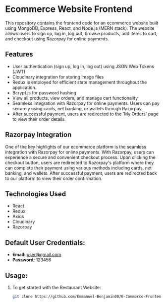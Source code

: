 # Ecommerce Website Frontend

This repository contains the frontend code for an ecommerce website built using MongoDB, Express, React, and Node.js (MERN stack). The website allows users to sign up, 
log in, log out, browse products, add items to cart, and checkout using Razorpay for online payments.

## Features

- User authentication (sign up, log in, log out) using JSON Web Tokens (JWT)
- Cloudinary integration for storing image files
- Redux is employed for efficient state management throughout the application.
- Bcrypt.js for password hashing
- View all products, view orders, and manage cart functionality
- Seamless integration with Razorpay for online payments. Users can pay securely using cards, net banking, or wallets through Razorpay.
- After successful payment, users are redirected to the 'My Orders' page to view their order details.

## Razorpay Integration
One of the key highlights of our ecommerce platform is the seamless integration with Razorpay for online payments. With Razorpay, users can experience a secure and
convenient checkout process. Upon clicking the checkout button, users are redirected to Razorpay's platform where they can complete their payment using various methods 
including cards, net banking, and wallets. After successful payment, users are redirected back to our platform to view their order confirmation.

  ## Technologies Used

- React
- Redux
- Axios
- Cloudinary
- Razorpay

## Default User Credentials:

  - **Email:** user@gmail.com
  - **Password:** 123456

    
## Usage:

1. To get started with the Restaurant Website:
   ```bash
   git clone https://github.com/Emmanuel-Benjamin00/E-Commerce-Frontend.git




